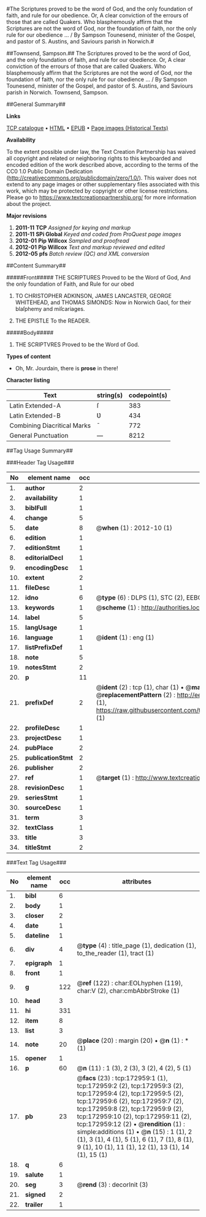 #The Scriptures proved to be the word of God, and the only foundation of faith, and rule for our obedience. Or, A clear conviction of the errours of those that are called Quakers. Who blasphemously affirm that the Scriptures are not the word of God, nor the foundation of faith, nor the only rule for our obedience ... / By Sampson Tounesend, minister of the Gospel, and pastor of S. Austins, and Saviours parish in Norwich.#

##Townsend, Sampson.##
The Scriptures proved to be the word of God, and the only foundation of faith, and rule for our obedience. Or, A clear conviction of the errours of those that are called Quakers. Who blasphemously affirm that the Scriptures are not the word of God, nor the foundation of faith, nor the only rule for our obedience ... / By Sampson Tounesend, minister of the Gospel, and pastor of S. Austins, and Saviours parish in Norwich.
Townsend, Sampson.

##General Summary##

**Links**

[TCP catalogue](http://www.ota.ox.ac.uk/tcp/)  • 
[HTML](http://tei.it.ox.ac.uk/tcp/Texts-HTML/free/A94/A94772.html)  • 
[EPUB](http://tei.it.ox.ac.uk/tcp/Texts-EPUB/free/A94/A94772.epub) • 
[Page images (Historical Texts)](https://historicaltexts.jisc.ac.uk/eebo-47683500e)

**Availability**

To the extent possible under law, the Text Creation Partnership has waived all copyright and related or neighboring rights to this keyboarded and encoded edition of the work described above, according to the terms of the CC0 1.0 Public Domain Dedication (http://creativecommons.org/publicdomain/zero/1.0/). This waiver does not extend to any page images or other supplementary files associated with this work, which may be protected by copyright or other license restrictions. Please go to https://www.textcreationpartnership.org/ for more information about the project.

**Major revisions**

1. __2011-11__ __TCP__ *Assigned for keying and markup*
1. __2011-11__ __SPi Global__ *Keyed and coded from ProQuest page images*
1. __2012-01__ __Pip Willcox__ *Sampled and proofread*
1. __2012-01__ __Pip Willcox__ *Text and markup reviewed and edited*
1. __2012-05__ __pfs__ *Batch review (QC) and XML conversion*

##Content Summary##

#####Front#####
THE SCRIPTURES Proved to be the Word of God, And the only foundation of Faith, and Rule for our obed
1. TO CHRISTOPHER ADKINSON, JAMES LANCASTER, GEORGE WHITEHEAD, and THOMAS SIMONDS: Now in Norwich Gaol, for their blaſphemy and miſcariages.

1. THE EPISTLE To the READER.

#####Body#####

1. THE SCRIPTVRES Proved to be the Word of God.

**Types of content**

  * Oh, Mr. Jourdain, there is **prose** in there!

**Character listing**


|Text|string(s)|codepoint(s)|
|---|---|---|
|Latin Extended-A|ſ|383|
|Latin Extended-B|Ʋ|434|
|Combining             Diacritical Marks|̄|772|
|General Punctuation|—|8212|

##Tag Usage Summary##

###Header Tag Usage###

|No|element name|occ|attributes|
|---|---|---|---|
|1.|__author__|2||
|2.|__availability__|1||
|3.|__biblFull__|1||
|4.|__change__|5||
|5.|__date__|8| @__when__ (1) : 2012-10 (1)|
|6.|__edition__|1||
|7.|__editionStmt__|1||
|8.|__editorialDecl__|1||
|9.|__encodingDesc__|1||
|10.|__extent__|2||
|11.|__fileDesc__|1||
|12.|__idno__|6| @__type__ (6) : DLPS (1), STC (2), EEBO-CITATION (1), OCLC (1), VID (1)|
|13.|__keywords__|1| @__scheme__ (1) : http://authorities.loc.gov/ (1)|
|14.|__label__|5||
|15.|__langUsage__|1||
|16.|__language__|1| @__ident__ (1) : eng (1)|
|17.|__listPrefixDef__|1||
|18.|__note__|5||
|19.|__notesStmt__|2||
|20.|__p__|11||
|21.|__prefixDef__|2| @__ident__ (2) : tcp (1), char (1)  •  @__matchPattern__ (2) : ([0-9\-]+):([0-9IVX]+) (1), (.+) (1)  •  @__replacementPattern__ (2) : http://eebo.chadwyck.com/downloadtiff?vid=$1&page=$2 (1), https://raw.githubusercontent.com/textcreationpartnership/Texts/master/tcpchars.xml#$1 (1)|
|22.|__profileDesc__|1||
|23.|__projectDesc__|1||
|24.|__pubPlace__|2||
|25.|__publicationStmt__|2||
|26.|__publisher__|2||
|27.|__ref__|1| @__target__ (1) : http://www.textcreationpartnership.org/docs/. (1)|
|28.|__revisionDesc__|1||
|29.|__seriesStmt__|1||
|30.|__sourceDesc__|1||
|31.|__term__|3||
|32.|__textClass__|1||
|33.|__title__|3||
|34.|__titleStmt__|2||


###Text Tag Usage###

|No|element name|occ|attributes|
|---|---|---|---|
|1.|__bibl__|6||
|2.|__body__|1||
|3.|__closer__|2||
|4.|__date__|1||
|5.|__dateline__|1||
|6.|__div__|4| @__type__ (4) : title_page (1), dedication (1), to_the_reader (1), tract (1)|
|7.|__epigraph__|1||
|8.|__front__|1||
|9.|__g__|122| @__ref__ (122) : char:EOLhyphen (119), char:V (2), char:cmbAbbrStroke (1)|
|10.|__head__|3||
|11.|__hi__|331||
|12.|__item__|8||
|13.|__list__|3||
|14.|__note__|20| @__place__ (20) : margin (20)  •  @__n__ (1) : * (1)|
|15.|__opener__|1||
|16.|__p__|60| @__n__ (11) : 1 (3), 2 (3), 3 (2), 4 (2), 5 (1)|
|17.|__pb__|23| @__facs__ (23) : tcp:172959:1 (1), tcp:172959:2 (2), tcp:172959:3 (2), tcp:172959:4 (2), tcp:172959:5 (2), tcp:172959:6 (2), tcp:172959:7 (2), tcp:172959:8 (2), tcp:172959:9 (2), tcp:172959:10 (2), tcp:172959:11 (2), tcp:172959:12 (2)  •  @__rendition__ (1) : simple:additions (1)  •  @__n__ (15) : 1 (1), 2 (1), 3 (1), 4 (1), 5 (1), 6 (1), 7 (1), 8 (1), 9 (1), 10 (1), 11 (1), 12 (1), 13 (1), 14 (1), 15 (1)|
|18.|__q__|6||
|19.|__salute__|1||
|20.|__seg__|3| @__rend__ (3) : decorInit (3)|
|21.|__signed__|2||
|22.|__trailer__|1||
